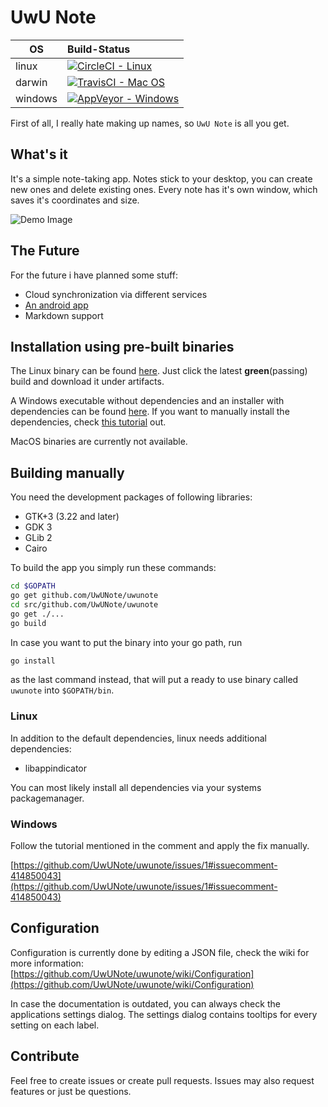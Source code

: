 # UwU Note

| OS | Build-Status |
| - |:- |
| linux | [![CircleCI - Linux](https://circleci.com/gh/UwUNote/uwunote/tree/master.svg?style=svg)](https://circleci.com/gh/UwUNote/uwunote/tree/master) |
| darwin | [![TravisCI - Mac OS](https://travis-ci.org/UwUNote/uwunote.svg?branch=master)](https://travis-ci.org/UwUNote/uwunote) |
| windows | [![AppVeyor - Windows](https://ci.appveyor.com/api/projects/status/7e3yaftwricytyj5/branch/master?svg=true)](https://ci.appveyor.com/project/Bios-Marcel/uwunote/branch/master) |

First of all, I really hate making up names, so `UwU Note` is all you get.

## What's it

It's a simple note-taking app. Notes stick to your desktop, you can create new ones and delete existing ones.
Every note has it's own window, which saves it's coordinates and size.

![Demo Image](https://i.imgur.com/tM3fhoK.jpg)

## The Future

For the future i have planned some stuff:

* Cloud synchronization via different services
* [An android app](https://github.com/UwUNote/uwunote-android)
* Markdown support

## Installation using pre-built binaries

The Linux binary can be found [here](https://circleci.com/gh/UwUNote/uwunote/). Just click the latest **green**(passing) build and download it under artifacts.

A Windows executable without dependencies and an installer with dependencies can be found [here](https://ci.appveyor.com/project/Bios-Marcel/uwunote/branch/master/artifacts).
If you want to manually install the dependencies, check [this tutorial](https://gianlucacosta.info/go-gui-apps-on-windows) out.

MacOS binaries are currently not available.

## Building manually

You need the development packages of following libraries:

* GTK+3 (3.22 and later)
* GDK 3
* GLib 2
* Cairo

To build the app you simply run these commands:

```bash
cd $GOPATH
go get github.com/UwUNote/uwunote
cd src/github.com/UwUNote/uwunote
go get ./...
go build
```

In case you want to put the binary into your go path, run

```bash
go install
```

as the last command instead, that will put a ready to use binary called `uwunote` into `$GOPATH/bin`.

### Linux

In addition to the default dependencies, linux needs additional dependencies:

* libappindicator

You can most likely install all dependencies via your systems packagemanager.

### Windows

Follow the tutorial mentioned in the comment and apply the fix manually.

[https://github.com/UwUNote/uwunote/issues/1#issuecomment-414850043](https://github.com/UwUNote/uwunote/issues/1#issuecomment-414850043)

## Configuration

Configuration is currently done by editing a JSON file, check the wiki for more information:
[https://github.com/UwUNote/uwunote/wiki/Configuration](https://github.com/UwUNote/uwunote/wiki/Configuration)

In case the documentation is outdated, you can always check the applications settings dialog. The settings dialog contains tooltips for every setting on each label.

## Contribute

Feel free to create issues or create pull requests. Issues may also request features or just be questions.